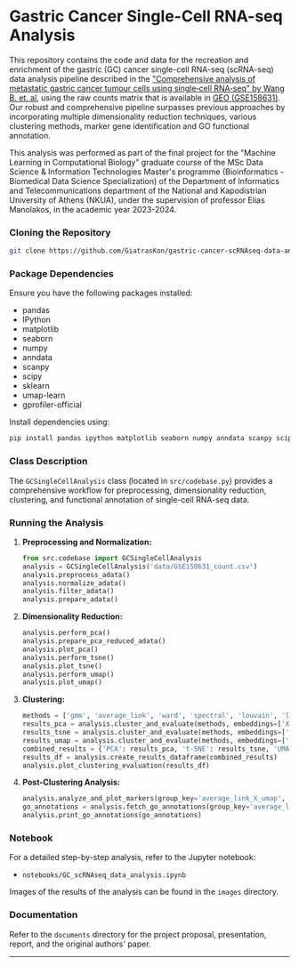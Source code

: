 
# Gastric Cancer Single-Cell RNA-seq Analysis

This repository contains the code and data for the recreation and enrichment of the gastric (GC) cancer single-cell RNA-seq (scRNA-seq) data analysis pipeline described in the ["Comprehensive analysis of metastatic gastric cancer tumour cells using single‑cell RNA‑seq" by Wang B. et. al](https://www.nature.com/articles/s41598-020-80881-2), using the raw counts matrix that is available in [GEO (GSE158631)](https://www.ncbi.nlm.nih.gov/geo/query/acc.cgi?acc=GSE158631). Our robust and comprehensive pipeline surpasses previous approaches by incorporating multiple dimensionality reduction techniques, various clustering methods, marker gene identification and GO functional annotation.

This analysis was performed as part of the final project for the "Machine Learning in Computational Biology" graduate course of the MSc Data Science & Information Technologies Master's programme (Bioinformatics - Biomedical Data Science Specialization) of the Department of Informatics and Telecommunications department of the National and Kapodistrian University of Athens (NKUA), under the supervision of professor Elias Manolakos, in the academic year 2023-2024.

### Cloning the Repository

```sh
git clone https://github.com/GiatrasKon/gastric-cancer-scRNAseq-data-analysis.git
```

### Package Dependencies

Ensure you have the following packages installed:

- pandas
- IPython
- matplotlib
- seaborn
- numpy
- anndata
- scanpy
- scipy
- sklearn
- umap-learn
- gprofiler-official

Install dependencies using:

```sh
pip install pandas ipython matplotlib seaborn numpy anndata scanpy scipy scikit-learn umap-learn gprofiler-official
```

### Class Description

The `GCSingleCellAnalysis` class (located in `src/codebase.py`) provides a comprehensive workflow for preprocessing, dimensionality reduction, clustering, and functional annotation of single-cell RNA-seq data.

### Running the Analysis

1. **Preprocessing and Normalization:**
    ```python
    from src.codebase import GCSingleCellAnalysis
    analysis = GCSingleCellAnalysis('data/GSE158631_count.csv')
    analysis.preprocess_adata()
    analysis.normalize_adata()
    analysis.filter_adata()
    analysis.prepare_adata()
    ```

2. **Dimensionality Reduction:**
    ```python
    analysis.perform_pca()
    analysis.prepare_pca_reduced_adata()
    analysis.plot_pca()
    analysis.perform_tsne()
    analysis.plot_tsne()
    analysis.perform_umap()
    analysis.plot_umap()
    ```

3. **Clustering:**
    ```python
    methods = ['gmm', 'average_link', 'ward', 'spectral', 'louvain', 'leiden']
    results_pca = analysis.cluster_and_evaluate(methods, embeddings=['X_pca'])
    results_tsne = analysis.cluster_and_evaluate(methods, embeddings=['X_tsne'])
    results_umap = analysis.cluster_and_evaluate(methods, embeddings=['X_umap'])
    combined_results = {'PCA': results_pca, 't-SNE': results_tsne, 'UMAP': results_umap}
    results_df = analysis.create_results_dataframe(combined_results)
    analysis.plot_clustering_evaluation(results_df)
    ```

4. **Post-Clustering Analysis:**
    ```python
    analysis.analyze_and_plot_markers(group_key='average_link_X_umap', n_genes=10)
    go_annotations = analysis.fetch_go_annotations(group_key='average_link_X_umap', n_genes=10)
    analysis.print_go_annotations(go_annotations)
    ```

### Notebook

For a detailed step-by-step analysis, refer to the Jupyter notebook:
- `notebooks/GC_scRNAseq_data_analysis.ipynb`

Images of the results of the analysis can be found in the `images` directory.

### Documentation

Refer to the `documents` directory for the project proposal, presentation, report, and the original authors' paper.

---